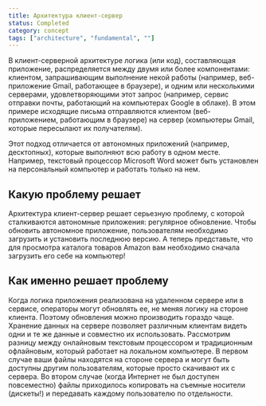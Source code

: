 ```yaml
---
title: Архитектура клиент-сервер
status: Completed
category: concept
tags: ["architecture", "fundamental", ""]
---
```


В клиент-серверной архитектуре логика (или код), составляющая приложение, распределяется между двумя или более компонентами: 
клиентом, запрашивающим выполнение некой работы 
(например, веб-приложение Gmail, работающее в браузере), 
и одним или несколькими серверами, удовлетворяющими этот запрос 
(например, сервис отправки почты, работающий на компьютерах Google в облаке).
В этом примере исходящие письма отправляются клиентом (веб-приложением, работающим в браузере) 
на сервер (компьютеры Gmail, которые пересылают их получателям).

Этот подход отличается от автономных приложений (например, десктопных), которые выполняют всю работу в одном месте.
Например, текстовый процессор Microsoft Word может быть установлен на персональный компьютер и работать только на нем.

## Какую проблему решает 

Архитектура клиент-сервер решает серьезную проблему, с которой сталкиваются автономные приложения: регулярное обновление. 
Чтобы обновить автономное приложение, пользователям необходимо загрузить и установить последнюю версию. 
А теперь представьте, что для просмотра каталога товаров Amazon вам необходимо сначала загрузить его себе на компьютер!

## Как именно решает проблему

Когда логика приложения реализована на удаленном сервере или в сервисе, операторы могут обновлять ее, 
не меняя логику на стороне клиента. 
Поэтому обновления можно производить гораздо чаще.
Хранение данных на сервере позволяет различным клиентам видеть одни и те же данные и совместно их использовать.
Рассмотрим разницу между онлайновым текстовым процессором и традиционным офлайновым, который работает на локальном компьютере.
В первом случае ваши файлы находятся на стороне сервера и 
могут быть доступны другим пользователям, которые просто скачивают их с сервера.
Во втором случае (когда Интернет не был доступен повсеместно) файлы приходилось копировать 
на съемные носители (дискеты!) и передавать каждому пользователю по отдельности.
